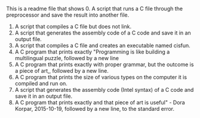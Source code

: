 This is a readme file that shows 
0. A script that runs a C file through the preprocessor and save the result into another file.
1. A script that compiles a C file but does not link.
2. A script that generates the assembly code of a C code and save it in an output file.
3. A script that compiles a C file and creates an executable named cisfun.
4. A C program that prints exactly "Programming is like building a multilingual puzzle, followed by a new line
5. A C program that prints exactly with proper grammar, but the outcome is a piece of art,, followed by a new line.
6. A C program that prints the size of various types on the computer it is compiled and run on.
7. A script that generates the assembly code (Intel syntax) of a C code and save it in an output file.  
8. A C program that prints exactly and that piece of art is useful" - Dora Korpar, 2015-10-19, followed by a new line, to the standard error.
